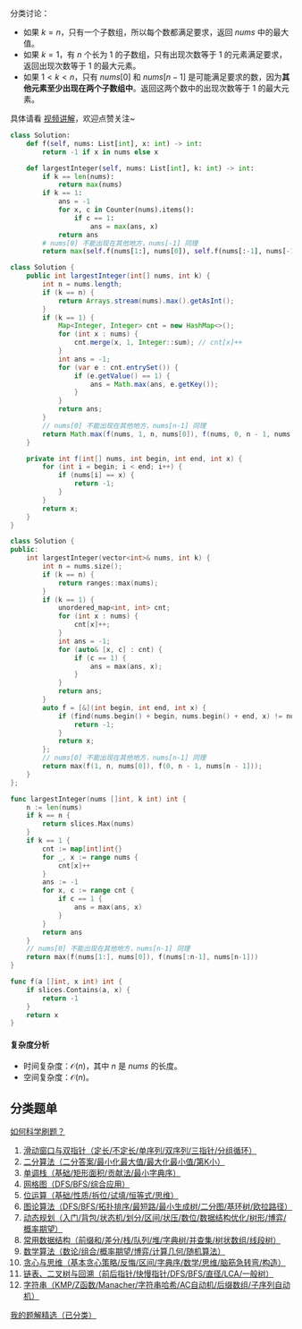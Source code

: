 分类讨论：

- 如果 $k=n$，只有一个子数组，所以每个数都满足要求，返回 $\textit{nums}$ 中的最大值。
- 如果 $k=1$，有 $n$ 个长为 $1$ 的子数组，只有出现次数等于 $1$ 的元素满足要求，返回出现次数等于 $1$ 的最大元素。
- 如果 $1 < k < n$，只有 $\textit{nums}[0]$ 和 $\textit{nums}[n-1]$ 是可能满足要求的数，因为**其他元素至少出现在两个子数组中**。返回这两个数中的出现次数等于 $1$ 的最大元素。

具体请看 [视频讲解](https://www.bilibili.com/video/BV1QP9bY3EL6/)，欢迎点赞关注~

```py [sol-Python3]
class Solution:
    def f(self, nums: List[int], x: int) -> int:
        return -1 if x in nums else x

    def largestInteger(self, nums: List[int], k: int) -> int:
        if k == len(nums):
            return max(nums)
        if k == 1:
            ans = -1
            for x, c in Counter(nums).items():
                if c == 1:
                    ans = max(ans, x)
            return ans
        # nums[0] 不能出现在其他地方，nums[-1] 同理
        return max(self.f(nums[1:], nums[0]), self.f(nums[:-1], nums[-1]))
```

```java [sol-Java]
class Solution {
    public int largestInteger(int[] nums, int k) {
        int n = nums.length;
        if (k == n) {
            return Arrays.stream(nums).max().getAsInt();
        }
        if (k == 1) {
            Map<Integer, Integer> cnt = new HashMap<>();
            for (int x : nums) {
                cnt.merge(x, 1, Integer::sum); // cnt[x]++
            }
            int ans = -1;
            for (var e : cnt.entrySet()) {
                if (e.getValue() == 1) {
                    ans = Math.max(ans, e.getKey());
                }
            }
            return ans;
        }
        // nums[0] 不能出现在其他地方，nums[n-1] 同理
        return Math.max(f(nums, 1, n, nums[0]), f(nums, 0, n - 1, nums[n - 1]));
    }

    private int f(int[] nums, int begin, int end, int x) {
        for (int i = begin; i < end; i++) {
            if (nums[i] == x) {
                return -1;
            }
        }
        return x;
    }
}
```

```cpp [sol-C++]
class Solution {
public:
    int largestInteger(vector<int>& nums, int k) {
        int n = nums.size();
        if (k == n) {
            return ranges::max(nums);
        }
        if (k == 1) {
            unordered_map<int, int> cnt;
            for (int x : nums) {
                cnt[x]++;
            }
            int ans = -1;
            for (auto& [x, c] : cnt) {
                if (c == 1) {
                    ans = max(ans, x);
                }
            }
            return ans;
        }
        auto f = [&](int begin, int end, int x) {
            if (find(nums.begin() + begin, nums.begin() + end, x) != nums.begin() + end) {
                return -1;
            }
            return x;
        };
        // nums[0] 不能出现在其他地方，nums[n-1] 同理
        return max(f(1, n, nums[0]), f(0, n - 1, nums[n - 1]));
    }
};
```

```go [sol-Go]
func largestInteger(nums []int, k int) int {
    n := len(nums)
    if k == n {
        return slices.Max(nums)
    }
    if k == 1 {
        cnt := map[int]int{}
        for _, x := range nums {
            cnt[x]++
        }
        ans := -1
        for x, c := range cnt {
            if c == 1 {
                ans = max(ans, x)
            }
        }
        return ans
    }
    // nums[0] 不能出现在其他地方，nums[n-1] 同理
    return max(f(nums[1:], nums[0]), f(nums[:n-1], nums[n-1]))
}

func f(a []int, x int) int {
    if slices.Contains(a, x) {
        return -1
    }
    return x
}
```

#### 复杂度分析

- 时间复杂度：$\mathcal{O}(n)$，其中 $n$ 是 $\textit{nums}$ 的长度。
- 空间复杂度：$\mathcal{O}(n)$。

## 分类题单

[如何科学刷题？](https://leetcode.cn/circle/discuss/RvFUtj/)

1. [滑动窗口与双指针（定长/不定长/单序列/双序列/三指针/分组循环）](https://leetcode.cn/circle/discuss/0viNMK/)
2. [二分算法（二分答案/最小化最大值/最大化最小值/第K小）](https://leetcode.cn/circle/discuss/SqopEo/)
3. [单调栈（基础/矩形面积/贡献法/最小字典序）](https://leetcode.cn/circle/discuss/9oZFK9/)
4. [网格图（DFS/BFS/综合应用）](https://leetcode.cn/circle/discuss/YiXPXW/)
5. [位运算（基础/性质/拆位/试填/恒等式/思维）](https://leetcode.cn/circle/discuss/dHn9Vk/)
6. [图论算法（DFS/BFS/拓扑排序/最短路/最小生成树/二分图/基环树/欧拉路径）](https://leetcode.cn/circle/discuss/01LUak/)
7. [动态规划（入门/背包/状态机/划分/区间/状压/数位/数据结构优化/树形/博弈/概率期望）](https://leetcode.cn/circle/discuss/tXLS3i/)
8. [常用数据结构（前缀和/差分/栈/队列/堆/字典树/并查集/树状数组/线段树）](https://leetcode.cn/circle/discuss/mOr1u6/)
9. [数学算法（数论/组合/概率期望/博弈/计算几何/随机算法）](https://leetcode.cn/circle/discuss/IYT3ss/)
10. [贪心与思维（基本贪心策略/反悔/区间/字典序/数学/思维/脑筋急转弯/构造）](https://leetcode.cn/circle/discuss/g6KTKL/)
11. [链表、二叉树与回溯（前后指针/快慢指针/DFS/BFS/直径/LCA/一般树）](https://leetcode.cn/circle/discuss/K0n2gO/)
12. [字符串（KMP/Z函数/Manacher/字符串哈希/AC自动机/后缀数组/子序列自动机）](https://leetcode.cn/circle/discuss/SJFwQI/)

[我的题解精选（已分类）](https://github.com/EndlessCheng/codeforces-go/blob/master/leetcode/SOLUTIONS.md)
